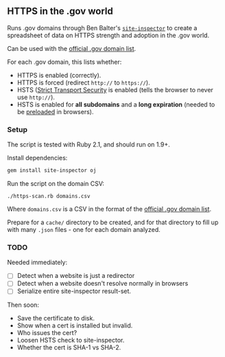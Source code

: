 ## HTTPS in the .gov world

Runs .gov domains through Ben Balter's [`site-inspector`](https://github.com/benbalter/site-inspector-ruby) to create a spreadsheet of data on HTTPS strength and adoption in the .gov world.

Can be used with the [official .gov domain list](https://catalog.data.gov/dataset/gov-domains-api).

For each .gov domain, this lists whether:

* HTTPS is enabled (correctly).
* HTTPS is forced (redirect `http://` to `https://`).
* HSTS ([Strict Transport Security](https://en.wikipedia.org/wiki/HTTP_Strict_Transport_Security) is enabled (tells the browser to never use `http://`).
* HSTS is enabled for **all subdomains** and a **long expiration** (needed to be [preloaded](https://hstspreload.appspot.com/) in browsers).


### Setup

The script is tested with Ruby 2.1, and should run on 1.9+.

Install dependencies:

```bash
gem install site-inspector oj
```

Run the script on the domain CSV:

```
./https-scan.rb domains.csv
```

Where `domains.csv` is a CSV in the format of the [official .gov domain list](https://catalog.data.gov/dataset/gov-domains-api).

Prepare for a `cache/` directory to be created, and for that directory to fill up with many `.json` files - one for each domain analyzed.


### TODO

Needed immediately:

- [ ] Detect when a website is just a redirector
- [ ] Detect when a website doesn't resolve normally in browsers
- [ ] Serialize entire site-inspector result-set.

Then soon:

* Save the certificate to disk.
* Show when a cert is installed but invalid.
* Who issues the cert?
* Loosen HSTS check to site-inspector.
* Whether the cert is SHA-1 vs SHA-2.

